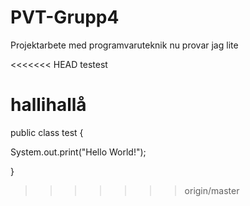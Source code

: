 # PVT-Grupp4
Projektarbete med programvaruteknik
nu provar jag lite


<<<<<<< HEAD
testest



hallihallå
=======
public class test {

System.out.print("Hello World!");

}
>>>>>>> origin/master
